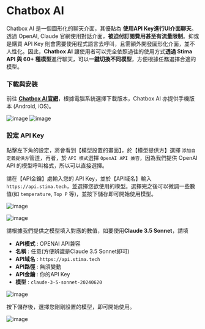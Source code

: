 # Chatbox AI

Chatbox AI 是一個圖形化的聊天介面，其優點為 **使用API Key進行UI介面聊天**。透過 OpenAI, Claude 官網使用對話介面，**被迫付訂閱費用甚至有流量限制**。抑或是購買 API Key 則會需要使用程式語言去呼叫，且需額外開發圖形化介面，並不人性化。因此，**Chatbox AI** 讓使用者可以完全依照過往的使用方式**透過 Stima API 與 60+ 種模型**進行聊天，可以**一鍵切換不同模型**，方便根據任務選擇合適的模型。

### 下載與安裝

前往 **[Chatbox AI官網](https://chatboxai.app/zh-TW)**，根據電腦系統選擇下載版本，Chatbox AI 亦提供手機版本 (Android, iOS)。

![image](https://hackmd-prod-images.s3-ap-northeast-1.amazonaws.com/uploads/upload_fc35e576fa862e7b70df41e568d0f047.png?AWSAccessKeyId=AKIA3XSAAW6AWSKNINWO&Expires=1735631827&Signature=7FT%2FdMYnY2oRxNOEm8yXmCE%2BZzY%3D)
![image](https://hackmd-prod-images.s3-ap-northeast-1.amazonaws.com/uploads/upload_4bd93ed91875609850f976a0b028a966.png?AWSAccessKeyId=AKIA3XSAAW6AWSKNINWO&Expires=1735631854&Signature=J%2FT1%2BgpUzuMDRWUA%2BlEW0Hl7BkM%3D)


### 設定 API Key

點擊左下角的設定，將會看到【模型設置的畫面】，於【模型提供方】選擇 `添加自定義提供方`管道，再者，於 `API 模式`選擇 `OpenAI API 兼容`，因為我們提供 OpenAI API 的模型呼叫格式，所以可以直接選擇。

請在【API金鑰】處輸入您的 API Key，並於【API域名】輸入`https://api.stima.tech`，並選擇您欲使用的模型。選擇完之後可以微調一些數值(如 `temperature`, `Top P` 等)，並按下儲存即可開始使用模型。

![image](https://hackmd.io/_uploads/S1JVicdoR.png)


![image](https://hackmd.io/_uploads/SyjvocOiR.png)

請根據我們提供之模型填入對應的數值，如要使用**Claude 3.5 Sonnet**，請填

* **API模式** : OPENAI API兼容
* **名稱** : 任意(方便辨識是Claude 3.5 Sonnet即可)
* **API域名** : `https://api.stima.tech`
* **API路徑** : 無須變動
* **API金鑰** : 你的API Key
* **模型** : `claude-3-5-sonnet-20240620`

![image](https://hackmd.io/_uploads/SkLh2qOoR.png)


按下儲存後，選擇您剛剛設置的模型，即可開始使用。

![image](https://hackmd.io/_uploads/HJeAh9_i0.png)